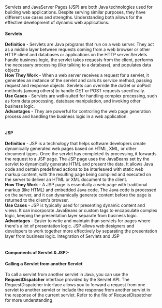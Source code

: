 Servlets and JavaServer Pages (JSP) are both Java technologies used for building web applications. Despite serving similar purposes, they have different use cases and strengths. Understanding both allows for the effective development of dynamic web applications.<br>

<h4><b>Servlets</b></h4>
<b>Definition</b> - Servlets are Java programs that run on a web server. They act as a middle layer between requests coming from a web browser or other HTTP client and databases or applications on the HTTP server.Servlets handle business logic, the servlet takes requests from the client, performs the necessary processing (like talking to a database), and populates data objects<br>
<b>How They Work</b> - When a web server receives a request for a servlet, it generates an instance of the servlet and calls its service method, passing request and response objects. Servlets can override the doGet or doPost methods (among others) to handle GET or POST requests specifically.<br>
<b>Use Cases</b> - Servlets are well-suited for handling complex processing, such as form data processing, database manipulation, and invoking other business logic.<br>
<b>Advantages</b> - They are powerful for controlling the web page generation process and handling the business logic in a web application.<br><br>

<h4><b>JSP</b></h4>
<b>Definition</b> - JSP is a technology that helps software developers create dynamically generated web pages based on HTML, XML, or other document types. Once the servlet has completed its processing, it forwards the request to a JSP page. The JSP page uses the JavaBeans set by the servlet to dynamically generate HTML and present the data. It allows Java code and certain predefined actions to be interleaved with static web markup content, with the resulting page being compiled and executed on the server to deliver an HTML or XML document to the client.<br>
<b>How They Work</b> - A JSP page is essentially a web page with traditional markup (like HTML) and embedded Java code. The Java code is processed on the server, and it can dynamically generate content before the page is returned to the client's browser.<br>
<b>Use Cases</b> - JSP is typically used for presenting dynamic content and views. It can incorporate JavaBeans or custom tags to encapsulate complex logic, keeping the presentation layer separate from business logic.<br>
<b>Advantages</b> - Easier to write and maintain than servlets for pages where there's a lot of presentation logic. JSP allows web designers and developers to work together more effectively by separating the presentation layer from business logic.
Integration of Servlets and JSP<br><br>

<h4><b>Components of Servlet & JSP:- </b></h4>

<h4><b>Calling a Servlet from another Servlet</b></h4>
To call a servlet from another servlet in Java, you can use the <b>RequestDispatcher</b> interface provided by the Servlet API. The RequestDispatcher interface allows you to forward a request from one servlet to another servlet or include the response from another servlet in the response of the current servlet. Refer to the file of RequestDispatcher for more understanding


